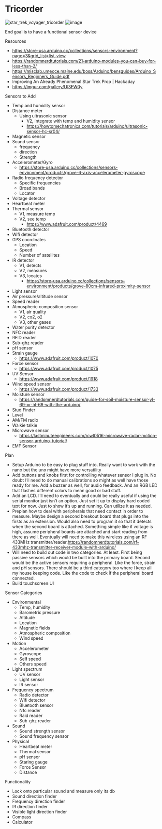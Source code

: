 # Tricorder

![star_trek_voyager_tricorder](https://github.com/hjsemirdzhyan/Tricorder-Project/assets/70782656/36f0a92a-f253-48a6-81a4-35d2d03b48c5)
![image](https://user-images.githubusercontent.com/70782656/236332382-bcf56a1f-6522-419e-805b-ac4f0d44fce2.png)

End goal is to have a functional sensor device

Resources
* https://store-usa.arduino.cc/collections/sensors-environment?page=3&grid_list=list-view
* https://randomnerdtutorials.com/21-arduino-modules-you-can-buy-for-less-than-2/
* https://misclab.umeoce.maine.edu/boss/Arduino/bensguides/Arduino_Sensors_Beginners_Guide.pdf
* Improving An Already Phenomenal Star Trek Prop | Hackaday
* https://imgur.com/gallery/Ul3FW0y

Sensors to Add
* Temp and humidity sensor
* Distance meter
    * Using ultrasonic sensor
        * V2, integrate with temp and humidity sensor
        * https://howtomechatronics.com/tutorials/arduino/ultrasonic-sensor-hc-sr04/
* Magnetic sensor
* Sound sensor
    * frequency
    * direction
    * Strength
* Accelerometer/Gyro
    * https://store-usa.arduino.cc/collections/sensors-environment/products/grove-6-axis-accelerometer-gyroscope
* Radio frequency detector
    * Specific frequencies
    * Broad bands
    * Locator
* Voltage detector
* Heartbeat meter
* Thermal sensor
    * V1, measure temp
    * V2, see temp
        * https://www.adafruit.com/product/4469
* Bluetooth detector
* Wifi detector
* GPS coordinates
    * Location
    * Speed
    * Number of satellites
* IR detector
    * V1, detects
    * V2, measures
    * V3, locates
        * https://store-usa.arduino.cc/collections/sensors-environment/products/grove-80cm-infrared-proximity-sensor
* Light sensor
* Air pressure/altitude sensor
* Speed reader
* Atmospheric composition sensor
    * V1, air quality
    * V2, co2, o2
    * V3, other gases
* Water purity detector
* NFC reader
* RFID reader
* Sub-ghz reader
* pH sensor
* Strain gauge
    * https://www.adafruit.com/product/1070
* Force sensor
    * https://www.adafruit.com/product/1075
* UV Sensor
    * https://www.adafruit.com/product/1918
* Wind speed sensor
    * https://www.adafruit.com/product/1733
* Moisture sensor
    * https://randomnerdtutorials.com/guide-for-soil-moisture-sensor-yl-69-or-hl-69-with-the-arduino/
* Stud Finder
* Level
* AM/FM radio
* Walkie talkie
* Microwave sensor
    * https://lastminuteengineers.com/rcwl0516-microwave-radar-motion-sensor-arduino-tutorial/
* EMF Sensor

Plan
* Setup Arduino to be easy to plug stuff into. Really want to work with the nano but the uno might have more versatility
* Add buttons and knobs first for controlling whatever sensor I plug in. No doubt I’ll need to do manual calibrations so might as well have those ready for me. Add a buzzer as well, for audio feedback. And an RGB LED that flashes different colors to mean good or bad stuff. 
* Add an LCD. I’ll need to eventually and could be really useful if using the serial monitor just isn’t an option. Just set it up to display hard coded text for now. Just to show it’s up and running. Can utilize it as needed. 
* Preplan how to deal with peripherals that need contact in order to measure. Maybe design a second breakout board that plugs into the firsts as an extension. Would also need to program it so that it detects when the second board is attached. Something simple like if voltage is high, assume peripheral boards are attached and start reading from there as well. Eventually will need to make this wireless using an RF 433MHz transmitter/reader.https://randomnerdtutorials.com/rf-433mhz-transmitter-receiver-module-with-arduino/
* Will need to build out code in two categories. At least. First being passive sensors which would be built into the primary board. Second would be the active sensors requiring a peripheral. Like the force, strain and pH sensors. There should be a third category too where I keep all my house keeping code. Like the code to check if the peripheral board connected. 
* Build touchscreen UI

Sensor Categories
* Environmental
    * Temp, humidity
    * Barometric pressure
    * Altitude
    * Location
    * Magnetic fields
    * Atmospheric composition
    * Wind speed
* Motion
    * Accelerometer
    * Gyroscope
    * Self speed
    * Others speed
* Light spectrum
    * UV sensor
    * Light sensor
    * IR sensor
* Frequency spectrum
    * Radio detector
    * Wifi detector
    * Bluetooth sensor
    * Nfc reader
    * Raid reader
    * Sub-ghz reader
* Sound
    * Sound strength sensor
    * Sound frequency sensor
* Physical
    * Heartbeat meter
    * Thermal sensor
    * pH sensor
    * Staring gauge
    * Force Sensor
    * Distance

Functionality
* Lock onto particular sound and measure only its db
* Sound direction finder
* Frequency direction finder
* IR direction finder
* Visible light direction finder
* Compass
* Calculator
